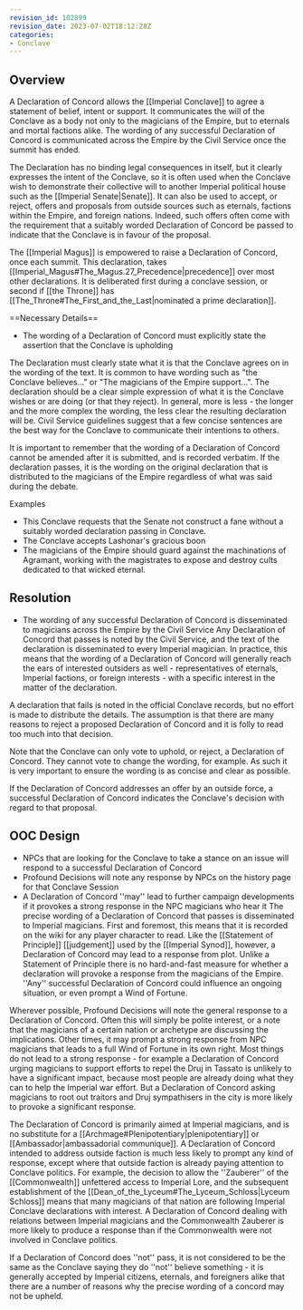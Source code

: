 ```yaml
---
revision_id: 102899
revision_date: 2023-07-02T18:12:28Z
categories:
- Conclave
---
```




## Overview
A Declaration of Concord allows the [[Imperial Conclave]] to agree a statement of belief, intent or support. It communicates the will of the Conclave as a body not only to the magicians of the Empire, but to eternals and mortal factions alike. The wording of any successful Declaration of Concord is communicated across the Empire by the Civil Service once the summit has ended.

The Declaration has no binding legal consequences in itself, but it clearly expresses the intent of the Conclave, so it is often used when the Conclave wish to demonstrate their collective will to another Imperial political house such as the [[Imperial Senate|Senate]]. It can also be used to accept, or reject, offers and proposals from outside sources such as eternals, factions within the Empire, and foreign nations. Indeed, such offers often come with the requirement that a suitably worded Declaration of Concord be passed to indicate that the Conclave is in favour of the proposal.

The [[Imperial Magus]] is empowered to raise a Declaration of Concord, once each summit. This declaration, takes [[Imperial_Magus#The_Magus.27_Precedence|precedence]] over most other declarations. It is deliberated first during a conclave session, or second if [[the Throne]] has [[The_Throne#The_First_and_the_Last|nominated a prime declaration]].

==Necessary Details== 
* The wording of a Declaration of Concord must explicitly state the assertion that the Conclave is upholding

The Declaration must clearly state what it is that the Conclave agrees on in the wording of the text. It is common to have wording such as "the Conclave believes..." or "The magicians of the Empire support...". The declaration should be a clear simple expression of what it is the Conclave wishes or are doing (or that they reject). In general, more is less - the longer and the more complex the wording, the less clear the resulting declaration will be. Civil Service guidelines suggest that a few concise sentences are the best way for the Conclave to communicate their intentions to others.

It is important to remember that the wording of a Declaration of Concord cannot be amended after it is submitted, and is recorded verbatim. If the declaration passes, it is the wording on the original declaration that is distributed to the magicians of the Empire regardless of what was said during the debate.

Examples
* This Conclave requests that the Senate not construct a fane without a suitably worded declaration passing in Conclave.
* The Conclave accepts Lashonar's gracious boon
* The magicians of the Empire should guard against the machinations of Agramant, working with the magistrates to expose and destroy cults dedicated to that wicked eternal.

## Resolution
* The wording of any successful Declaration of Concord is disseminated to magicians across the Empire by the Civil Service
Any Declaration of Concord that passes is noted by the Civil Service, and the text of the declaration is disseminated to every Imperial magician. In practice, this means that the wording of a Declaration of Concord will generally reach the ears of interested outsiders as well - representatives of eternals, Imperial factions, or foreign interests - with a specific interest in the matter of the declaration.

A declaration that fails is noted in the official Conclave records, but no effort is made to distribute the details. The assumption is that there are many reasons to reject a proposed Declaration of Concord and it is folly to read too much into that decision.

Note that the Conclave can only vote to uphold, or reject, a Declaration of Concord. They cannot vote to change the wording, for example. As such it is very important to ensure the wording is as concise and clear as possible.

If the Declaration of Concord addresses an offer by an outside force, a successful Declaration of Concord indicates the Conclave's decision with regard to that proposal.

## OOC Design
* NPCs that are looking for the Conclave to take a stance on an issue will respond to a successful Declaration of Concord
* Profound Decisions will note any response by NPCs on the history page for that Conclave Session
* A Declaration of Concord ''may'' lead to further campaign developments if it provokes a strong response in the NPC magicians who hear it
The precise wording of a Declaration of Concord that passes is disseminated to Imperial magicians. First and foremost, this means that it is recorded on the wiki for any player character to read. Like the [[Statement of Principle]] [[judgement]] used by the [[Imperial Synod]], however, a Declaration of Concord may lead to a response from plot. Unlike a Statement of Principle there is no hard-and-fast measure for whether a declaration will provoke a response from the magicians of the Empire. ''Any'' successful Declaration of Concord could influence an ongoing situation, or even prompt a Wind of Fortune. 

Wherever possible, Profound Decisions will note the general response to a Declaration of Concord. Often this will simply be polite interest, or a note that the magicians of a certain nation or archetype are discussing the implications. Other times, it may prompt a strong response from NPC magicians that leads to a full Wind of Fortune in its own right. Most things do not lead to a strong response - for example a Declaration of Concord urging magicians to support efforts to repel the Druj in Tassato is unlikely to have a significant impact, because most people are already doing what they can to help the Imperial war effort. But a Declaration of Concord asking magicians to root out traitors and Druj sympathisers in the city is more likely to provoke a significant response.

The Declaration of Concord is primarily aimed at Imperial magicians, and is no substitute for a [[Archmage#Plenipotentiary|plenipotentiary]] or [[Ambassador|ambassadorial communique]]. A Declaration of Concord intended to address outside faction is much less likely to prompt any kind of response, except where that outside faction is already paying attention to Conclave politics. For example, the decision to allow the ''Zauberer'' of the [[Commonwealth]] unfettered access to Imperial Lore, and the subsequent establishment of the [[Dean_of_the_Lyceum#The_Lyceum_Schloss|Lyceum Schloss]] means that many magicians of that nation are following Imperial Conclave declarations with interest. A Declaration of Concord dealing with relations between Imperial magicians and the Commonwealth Zauberer is more likely to produce a response than if the Commonwealth were not involved in Conclave politics.

If a Declaration of Concord does ''not'' pass, it is not considered to be the same as the Conclave saying they do ''not'' believe something - it is generally accepted by Imperial citizens, eternals, and foreigners alike that there are a number of reasons why the precise wording of a concord may not be upheld.
